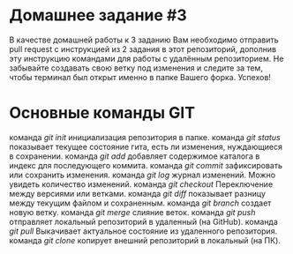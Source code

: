 # Домашнее задание #3

В качестве домашней работы к 3 заданию Вам необходимо отправить pull request с инструкцией из 2 задания в этот репозиторий, дополнив эту инструкцию командами для работы с удалённым репозиторием. Не забывайте создавать свою ветку под изменения и следите за тем, чтобы терминал был открыт именно в папке Вашего форка. Успехов!

# **Основные команды GIT**

команда _git init_ инициализация репозитория в папке.
команда _git status_ показывает текущее состояние гита, есть ли изменения, нуждающиеся в сохранении.
команда _git add_ добавляет содержимое каталога в индекс для последующего коммита.
команда _git commit_ зафиксировать или сохранить изменения.
команда _git log_ журнал изменений. Можно увидеть количество изменений.
команда _git checkout_ Переключение между версиями или ветками.
команда _git diff_ показывает разницу между текущим файлом и сохраненным.
команда _git branch_ создает новую ветку.
команда _git merge_ слияние веток.
команда _git push_ отправляет локальный репозиторий в удаленный (на GitHub).
команда _git pull_ Выкачивает актуальное состояние из удаленного репозитория.
команда _git clone_ копирует внешний репозиторий в локальный (на ПК).
